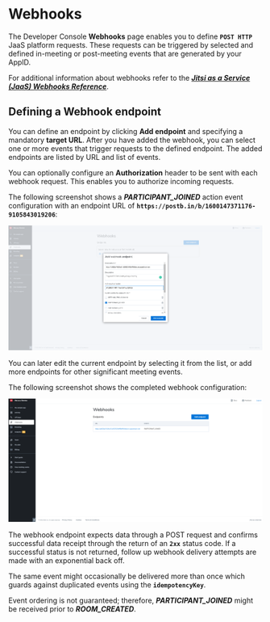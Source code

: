 # Webhooks

The Developer Console **Webhooks** page enables you to define **`POST HTTP`** JaaS platform requests. These requests can be triggered by selected and defined in-meeting or post-meeting events that are generated by your AppID.

For additional information about webhooks refer to the [***Jitsi as a Service (JaaS) Webhooks Reference***](/jaas/docs/webhooks-overview).

## Defining a Webhook endpoint

You can define an endpoint by clicking **Add endpoint** and specifying a mandatory **target URL**. After you have added the webhook, you can select one or more events that trigger requests to the defined endpoint. The added endpoints are listed by URL and list of events.

You can optionally configure an **Authorization** header to be sent with each webhook request. This enables you to authorize incoming requests.

The following screenshot shows a ***PARTICIPANT_JOINED*** action event configuration with an endpoint URL of **`https://postb.in/b/1600147371176-9105843019206`**:

![](../images/275be1d-add_webhooks.png "add_webhooks.png")

You can later edit the current endpoint by selecting it from the list, or add more endpoints for other significant meeting events.

The following screenshot shows the completed webhook configuration:

![](../images/5dd032a-webhook_added.png "webhook_added.png")

The webhook endpoint expects data through a POST request and confirms successful data receipt through the return of an **`2xx`** status code. If a successful status is not returned, follow up webhook delivery attempts are made with an exponential back off.

The same event might occasionally be delivered more than once which guards against duplicated events using the **`idempotencyKey`**.

Event ordering is not guaranteed; therefore, ***PARTICIPANT_JOINED*** might be received prior to ***ROOM_CREATED***.
